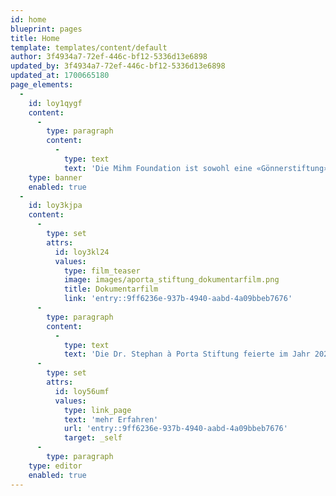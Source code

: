 ```yaml
---
id: home
blueprint: pages
title: Home
template: templates/content/default
author: 3f4934a7-72ef-446c-bf12-5336d13e6898
updated_by: 3f4934a7-72ef-446c-bf12-5336d13e6898
updated_at: 1700665180
page_elements:
  -
    id: loy1qygf
    content:
      -
        type: paragraph
        content:
          -
            type: text
            text: 'Die Mihm Foundation ist sowohl eine «Gönnerstiftung» als auch eine «operative Stiftung». Als operative Stiftung verwaltet und vermietet sie die eigenen Liegenschaften zu vorteilhaften Bedingungen und gleichzeitig unterstützt sie als Gönnerstiftung gemeinnützige und wohltätige Institutionen.'
    type: banner
    enabled: true
  -
    id: loy3kjpa
    content:
      -
        type: set
        attrs:
          id: loy3kl24
          values:
            type: film_teaser
            image: images/aporta_stiftung_dokumentarfilm.png
            title: Dokumentarfilm
            link: 'entry::9ff6236e-937b-4940-aabd-4a09bbeb7676'
      -
        type: paragraph
        content:
          -
            type: text
            text: 'Die Dr. Stephan à Porta Stiftung feierte im Jahr 2021 ihr 75-jähriges Bestehen. Sie öffnet bereits seit 1946 Türen für viele Menschen. Die private Stiftung besitzt 140 Liegenschaften in der Stadt Zürich. Der Stiftungszweck besteht darin, wohltätige und gemeinnützige Institutionen in der Stadt Zürich und im Kanton Graubünden zu unterstützen. Die dafür nötigen Mittel erwirtschaftet sie durch die Vermietung von preiswerten Wohnungen.'
      -
        type: set
        attrs:
          id: loy56umf
          values:
            type: link_page
            text: 'mehr Erfahren'
            url: 'entry::9ff6236e-937b-4940-aabd-4a09bbeb7676'
            target: _self
      -
        type: paragraph
    type: editor
    enabled: true
---
```

